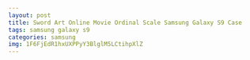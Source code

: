 ```yaml
---
layout: post
title: Sword Art Online Movie Ordinal Scale Samsung Galaxy S9 Case
tags: samsung galaxy s9
categories: samsung
img: 1F6FjEdR1hxUXPPyY3BlglM5LCtihpXlZ
---
```

